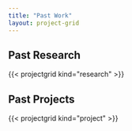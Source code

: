 ```yaml
---
title: "Past Work"
layout: project-grid
---
```


## Past Research

{{< projectgrid kind="research" >}}

## Past Projects

{{< projectgrid kind="project" >}}